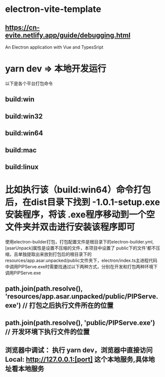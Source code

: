 # electron-vite-template
## https://cn-evite.netlify.app/guide/debugging.html
An Electron application with Vue and TypesSript

# yarn dev => 本地开发运行
以下是各个平台打包命令
## build:win 
## build:win32
## build:win64
## build:mac
## build:linux


# 比如执行该（build:win64）命令打包后，在dist目录下找到 -1.0.1-setup.exe安装程序，将该 .exe程序移动到一个空文件夹并双击进行安装该程序即可
 

 使用electron-builder打包，打包配置文件是根目录下的electron-builder.yml, [asarUnpack]属性是设置不压缩的文件，本项目中设置了 public下的文件'都不压缩，且单独提取出来放到打包后的根目录下的resources/app.asar.unpacked/public文件夹下，electron/index.ts主进程代码中调用PIPServe.exe时需要找通过以下两种方式，分别在开发和打包两种环境下调用PIPServe.exe
## path.join(path.resolve(), 'resources/app.asar.unpacked/public/PIPServe.exe') // 打包之后执行文件所在的位置
## path.join(path.resolve(), 'public/PIPServe.exe') // 开发环境下执行文件的位置


## 浏览器中调试： 执行 yarn dev，浏览器中直接访问  Local: http://127.0.0.1:[port] 这个本地服务,具体地址看本地服务